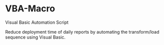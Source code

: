 # VBA-Macro
Visual Basic Automation Script

Reduce deployment time of daily reports by automating the transform/load sequence using Visual Basic.
